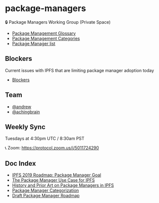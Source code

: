 # package-managers
🔒 Package Managers Working Group (Private Space)

- [Package Management Glossary](glossary.md)
- [Package Management Categories](categories.md)
- [Package Manager list](package-managers)

## Blockers

Current issues with IPFS that are limiting package manager adoption today

- [Blockers](blockers.md)

## Team
- [@andrew](http://github.com/andrew)
- [@achingbrain](https://github.com/achingbrain)

## Weekly Sync
Tuesdays at 4:30pm UTC / 8:30am PST

📞 Zoom: https://protocol.zoom.us/j/5011724290

## Doc Index
- [IPFS 2019 Roadmap: Package Manager Goal](https://github.com/ipfs/roadmap#-package-managers-d1-e5-i3)
- [The Package Manager Use Case for IPFS](https://docs.google.com/document/d/1z7bN9xdrtNJD_fvbi0pHA5p1O8-uUqvpu2U9lfAlXFc/edit#)
- [History and Prior Art on Package Managers in IPFS](https://docs.google.com/document/d/1wdG5dDBCqnBk5sbqFjuJhLU5UkSJ5TcV2h39OlbnTcI/edit?ts=5c35ebb2#)
- [Package Manager Categorization](https://docs.google.com/document/d/1WwekeTJ4tAPjLVDnfIt-dXrgu7vGD29T07EQWN2_G-A/edit#heading=h.kgd4ngectp6q)
- [Draft Package Manager Roadmap](https://docs.google.com/document/d/1-HtUiRpMzYq9to56ShCGyCr-NCZ6TR49Zl-b5HHJdm0/edit#heading=h.5zpzsg32y0bx)
